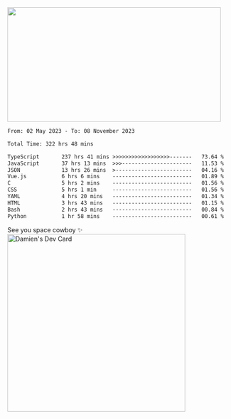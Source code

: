 <img src="https://media.giphy.com/media/11KzOet1ElBDz2/giphy.gif" width="480" height="258" /> 

 <!--START_SECTION:waka-->

```txt
From: 02 May 2023 - To: 08 November 2023

Total Time: 322 hrs 48 mins

TypeScript       237 hrs 41 mins >>>>>>>>>>>>>>>>>>-------   73.64 %
JavaScript       37 hrs 13 mins  >>>----------------------   11.53 %
JSON             13 hrs 26 mins  >------------------------   04.16 %
Vue.js           6 hrs 6 mins    -------------------------   01.89 %
C                5 hrs 2 mins    -------------------------   01.56 %
CSS              5 hrs 1 min     -------------------------   01.56 %
YAML             4 hrs 20 mins   -------------------------   01.34 %
HTML             3 hrs 43 mins   -------------------------   01.15 %
Bash             2 hrs 43 mins   -------------------------   00.84 %
Python           1 hr 58 mins    -------------------------   00.61 %
```

<!--END_SECTION:waka-->
 
 
 <!--
 <p align="center">
           <img src="https://wakatime.com/share/@b21fb822-1b1e-4a56-b3ac-d647f03795fd/3d8fc332-54a6-4d29-9469-965955d6e018.svg"/>
 </p>
 <p align="center">
  <img src="https://wakatime.com/share/@b21fb822-1b1e-4a56-b3ac-d647f03795fd/5d7b153c-4137-40c1-8270-25e516f9619c.svg"/>
 </p>
 -->
See you space cowboy ✨ 
<a href="https://app.daily.dev/damienCrackito"><img src="https://api.daily.dev/devcards/bdfb4da438e94198b16fb9008a873e8e.png?r=ac3" width="400" alt="Damien's Dev Card"/></a>


 
